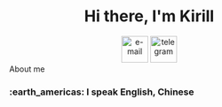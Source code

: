<div id="header"  align="center">
  <h1>Hi there, I'm Kirill</h1>
</div>
<div id="socials" align="center">
  <img width="48" height="48"  src="https://img.icons8.com/emoji/48/e-mail.png" alt="e-mail"/>
  <a href="https://t.me/Pykoz41">
      <img width="48" height="48" src="https://img.icons8.com/doodle/48/telegram.png" alt="telegram"/>
  </a>
</div>
 About me                                                                                                                                                                                                                 
  <h3>:earth_americas: I speak English, Chinese</h3>

<!--
**kirill357753/kirill357753** is a ✨ _special_ ✨ repository because its `README.md` (this file) appears on your GitHub profile.

Here are some ideas to get you started:

- 🔭 I’m currently working on ...
- 🌱 I’m currently learning ...
- 👯 I’m looking to collaborate on ...
- 🤔 I’m looking for help with ...
- 💬 Ask me about ...
- 📫 How to reach me: ...
- 😄 Pronouns: ...
- ⚡ Fun fact: ...
-->
